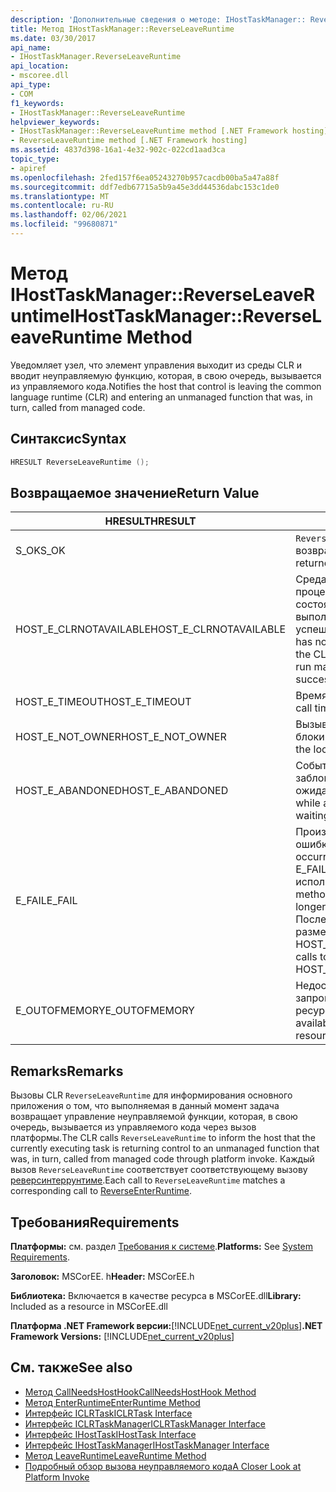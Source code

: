 ```yaml
---
description: 'Дополнительные сведения о методе: IHostTaskManager:: ReverseLeaveRuntime'
title: Метод IHostTaskManager::ReverseLeaveRuntime
ms.date: 03/30/2017
api_name:
- IHostTaskManager.ReverseLeaveRuntime
api_location:
- mscoree.dll
api_type:
- COM
f1_keywords:
- IHostTaskManager::ReverseLeaveRuntime
helpviewer_keywords:
- IHostTaskManager::ReverseLeaveRuntime method [.NET Framework hosting]
- ReverseLeaveRuntime method [.NET Framework hosting]
ms.assetid: 4837d398-16a1-4e32-902c-022cd1aad3ca
topic_type:
- apiref
ms.openlocfilehash: 2fed157f6ea05243270b957cacdb00ba5a47a88f
ms.sourcegitcommit: ddf7edb67715a5b9a45e3dd44536dabc153c1de0
ms.translationtype: MT
ms.contentlocale: ru-RU
ms.lasthandoff: 02/06/2021
ms.locfileid: "99680871"
---
```

# <a name="ihosttaskmanagerreverseleaveruntime-method"></a><span data-ttu-id="160d8-103">Метод IHostTaskManager::ReverseLeaveRuntime</span><span class="sxs-lookup"><span data-stu-id="160d8-103">IHostTaskManager::ReverseLeaveRuntime Method</span></span>

<span data-ttu-id="160d8-104">Уведомляет узел, что элемент управления выходит из среды CLR и вводит неуправляемую функцию, которая, в свою очередь, вызывается из управляемого кода.</span><span class="sxs-lookup"><span data-stu-id="160d8-104">Notifies the host that control is leaving the common language runtime (CLR) and entering an unmanaged function that was, in turn, called from managed code.</span></span>  
  
## <a name="syntax"></a><span data-ttu-id="160d8-105">Синтаксис</span><span class="sxs-lookup"><span data-stu-id="160d8-105">Syntax</span></span>  
  
```cpp  
HRESULT ReverseLeaveRuntime ();  
```  
  
## <a name="return-value"></a><span data-ttu-id="160d8-106">Возвращаемое значение</span><span class="sxs-lookup"><span data-stu-id="160d8-106">Return Value</span></span>  
  
|<span data-ttu-id="160d8-107">HRESULT</span><span class="sxs-lookup"><span data-stu-id="160d8-107">HRESULT</span></span>|<span data-ttu-id="160d8-108">Описание:</span><span class="sxs-lookup"><span data-stu-id="160d8-108">Description</span></span>|  
|-------------|-----------------|  
|<span data-ttu-id="160d8-109">S_OK</span><span class="sxs-lookup"><span data-stu-id="160d8-109">S_OK</span></span>|<span data-ttu-id="160d8-110">`ReverseLeaveRuntime` успешно возвращено.</span><span class="sxs-lookup"><span data-stu-id="160d8-110">`ReverseLeaveRuntime` returned successfully.</span></span>|  
|<span data-ttu-id="160d8-111">HOST_E_CLRNOTAVAILABLE</span><span class="sxs-lookup"><span data-stu-id="160d8-111">HOST_E_CLRNOTAVAILABLE</span></span>|<span data-ttu-id="160d8-112">Среда CLR не была загружена в процесс, или среда CLR находится в состоянии, в котором она не может выполнить управляемый код или успешно обработать вызов.</span><span class="sxs-lookup"><span data-stu-id="160d8-112">The CLR has not been loaded into a process, or the CLR is in a state in which it cannot run managed code or process the call successfully.</span></span>|  
|<span data-ttu-id="160d8-113">HOST_E_TIMEOUT</span><span class="sxs-lookup"><span data-stu-id="160d8-113">HOST_E_TIMEOUT</span></span>|<span data-ttu-id="160d8-114">Время ожидания вызова истекло.</span><span class="sxs-lookup"><span data-stu-id="160d8-114">The call timed out.</span></span>|  
|<span data-ttu-id="160d8-115">HOST_E_NOT_OWNER</span><span class="sxs-lookup"><span data-stu-id="160d8-115">HOST_E_NOT_OWNER</span></span>|<span data-ttu-id="160d8-116">Вызывающий объект не владеет блокировкой.</span><span class="sxs-lookup"><span data-stu-id="160d8-116">The caller does not own the lock.</span></span>|  
|<span data-ttu-id="160d8-117">HOST_E_ABANDONED</span><span class="sxs-lookup"><span data-stu-id="160d8-117">HOST_E_ABANDONED</span></span>|<span data-ttu-id="160d8-118">Событие было отменено, пока заблокированный поток или волокно ожидают его.</span><span class="sxs-lookup"><span data-stu-id="160d8-118">An event was canceled while a blocked thread or fiber was waiting on it.</span></span>|  
|<span data-ttu-id="160d8-119">E_FAIL</span><span class="sxs-lookup"><span data-stu-id="160d8-119">E_FAIL</span></span>|<span data-ttu-id="160d8-120">Произошла неизвестная фатальная ошибка.</span><span class="sxs-lookup"><span data-stu-id="160d8-120">An unknown catastrophic failure occurred.</span></span> <span data-ttu-id="160d8-121">Когда метод возвращает E_FAIL, среда CLR больше не может использоваться в процессе.</span><span class="sxs-lookup"><span data-stu-id="160d8-121">When a method returns E_FAIL, the CLR is no longer usable within the process.</span></span> <span data-ttu-id="160d8-122">Последующие вызовы методов размещения возвращают HOST_E_CLRNOTAVAILABLE.</span><span class="sxs-lookup"><span data-stu-id="160d8-122">Subsequent calls to hosting methods return HOST_E_CLRNOTAVAILABLE.</span></span>|  
|<span data-ttu-id="160d8-123">E_OUTOFMEMORY</span><span class="sxs-lookup"><span data-stu-id="160d8-123">E_OUTOFMEMORY</span></span>|<span data-ttu-id="160d8-124">Недостаточно памяти для завершения запрошенного выделения ресурсов.</span><span class="sxs-lookup"><span data-stu-id="160d8-124">Not enough memory is available to complete the requested resource allocation.</span></span>|  
  
## <a name="remarks"></a><span data-ttu-id="160d8-125">Remarks</span><span class="sxs-lookup"><span data-stu-id="160d8-125">Remarks</span></span>  

 <span data-ttu-id="160d8-126">Вызовы CLR `ReverseLeaveRuntime` для информирования основного приложения о том, что выполняемая в данный момент задача возвращает управление неуправляемой функции, которая, в свою очередь, вызывается из управляемого кода через вызов платформы.</span><span class="sxs-lookup"><span data-stu-id="160d8-126">The CLR calls `ReverseLeaveRuntime` to inform the host that the currently executing task is returning control to an unmanaged function that was, in turn, called from managed code through platform invoke.</span></span> <span data-ttu-id="160d8-127">Каждый вызов `ReverseLeaveRuntime` соответствует соответствующему вызову [реверсинтеррунтиме](ihosttaskmanager-reverseenterruntime-method.md).</span><span class="sxs-lookup"><span data-stu-id="160d8-127">Each call to `ReverseLeaveRuntime` matches a corresponding call to [ReverseEnterRuntime](ihosttaskmanager-reverseenterruntime-method.md).</span></span>  
  
## <a name="requirements"></a><span data-ttu-id="160d8-128">Требования</span><span class="sxs-lookup"><span data-stu-id="160d8-128">Requirements</span></span>  

 <span data-ttu-id="160d8-129">**Платформы:** см. раздел [Требования к системе](../../get-started/system-requirements.md).</span><span class="sxs-lookup"><span data-stu-id="160d8-129">**Platforms:** See [System Requirements](../../get-started/system-requirements.md).</span></span>  
  
 <span data-ttu-id="160d8-130">**Заголовок:** MSCorEE. h</span><span class="sxs-lookup"><span data-stu-id="160d8-130">**Header:** MSCorEE.h</span></span>  
  
 <span data-ttu-id="160d8-131">**Библиотека:** Включается в качестве ресурса в MSCorEE.dll</span><span class="sxs-lookup"><span data-stu-id="160d8-131">**Library:** Included as a resource in MSCorEE.dll</span></span>  
  
 <span data-ttu-id="160d8-132">**Платформа .NET Framework версии:**[!INCLUDE[net_current_v20plus](../../../../includes/net-current-v20plus-md.md)]</span><span class="sxs-lookup"><span data-stu-id="160d8-132">**.NET Framework Versions:** [!INCLUDE[net_current_v20plus](../../../../includes/net-current-v20plus-md.md)]</span></span>  
  
## <a name="see-also"></a><span data-ttu-id="160d8-133">См. также</span><span class="sxs-lookup"><span data-stu-id="160d8-133">See also</span></span>

- [<span data-ttu-id="160d8-134">Метод CallNeedsHostHook</span><span class="sxs-lookup"><span data-stu-id="160d8-134">CallNeedsHostHook Method</span></span>](ihosttaskmanager-callneedshosthook-method.md)
- [<span data-ttu-id="160d8-135">Метод EnterRuntime</span><span class="sxs-lookup"><span data-stu-id="160d8-135">EnterRuntime Method</span></span>](ihosttaskmanager-enterruntime-method.md)
- [<span data-ttu-id="160d8-136">Интерфейс ICLRTask</span><span class="sxs-lookup"><span data-stu-id="160d8-136">ICLRTask Interface</span></span>](iclrtask-interface.md)
- [<span data-ttu-id="160d8-137">Интерфейс ICLRTaskManager</span><span class="sxs-lookup"><span data-stu-id="160d8-137">ICLRTaskManager Interface</span></span>](iclrtaskmanager-interface.md)
- [<span data-ttu-id="160d8-138">Интерфейс IHostTask</span><span class="sxs-lookup"><span data-stu-id="160d8-138">IHostTask Interface</span></span>](ihosttask-interface.md)
- [<span data-ttu-id="160d8-139">Интерфейс IHostTaskManager</span><span class="sxs-lookup"><span data-stu-id="160d8-139">IHostTaskManager Interface</span></span>](ihosttaskmanager-interface.md)
- [<span data-ttu-id="160d8-140">Метод LeaveRuntime</span><span class="sxs-lookup"><span data-stu-id="160d8-140">LeaveRuntime Method</span></span>](ihosttaskmanager-leaveruntime-method.md)
- <span data-ttu-id="160d8-141">[Подробный обзор вызова неуправляемого кода](/previous-versions/dotnet/netframework-4.0/0h9e9t7d(v=vs.100))</span><span class="sxs-lookup"><span data-stu-id="160d8-141">[A Closer Look at Platform Invoke](/previous-versions/dotnet/netframework-4.0/0h9e9t7d(v=vs.100))</span></span>
